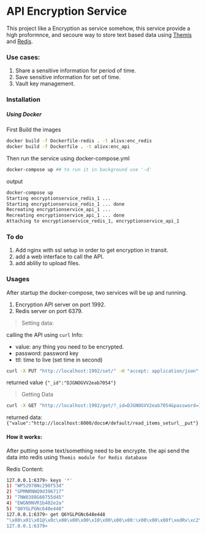 # API Encryption Service

This project like a Encryption as service somehow, this service provide a high proformnce, and secoure way to store text based data using [Themis](https://www.cossacklabs.com/themis/) and [Redis](https://redis.io/).

### Use cases:
1. Share a sensitive information for period of time.
2. Save sensitive information for set of time.
3. Vault key management.

### Installation

##### Using Docker
First Build the images
```Bash
docker build -f Dockerfile-redis . -t alivx:enc_redis
docker build -f Dockerfile . -t alivx:enc_api
```
Then run the service using docker-compose.yml
```Bash
docker-compose up ## to run it in background use '-d'
```
output
```Bash
docker-compose up
Starting encryptionservice_redis_1 ... 
Starting encryptionservice_redis_1 ... done
Recreating encryptionservice_api_1 ... 
Recreating encryptionservice_api_1 ... done
Attaching to encryptionservice_redis_1, encryptionservice_api_1
```

### To do
1. Add nginx with ssl setup in order to get encryption in transit.
2. add a web interface to call the API.
3. add abliliy to upload files.

### Usages
After startup the docker-compose, two services will be up and running.
1. Encryption API server on port 1992.
2. Redis server on port 6379.

> Setting data:

calling the API using `curl`
Info:
* value: any thing you need to be encrypted.
* password: password key
* ttl: time to live (set time in second)

```Bash
curl -X PUT "http://localhost:1992/set/" -H "accept: application/json" -H "Content-Type: application/json" -d "{\"value\":\"http://localhost:8000/docs#/default/read_items_seturl__put\",\"ttl\":500,\"password\":\"123\"}"
```
returned value `{"_id":"DJGNOGVV2eab7054"}`

> Getting Data
```Bash
curl -X GET "http://localhost:1992/get/?_id=DJGNOGVV2eab7054&password=123" -H "accept: application/json"
```

returned data:`{"value":"http://localhost:8000/docs#/default/read_items_seturl__put"}`

#### How it works:

After putting some text/something need to be encrypte. the api send the data into redis using `Themis module for Redis database`

Redis Content:
```Bash
127.0.0.1:6379> keys '*'
1) "WP52978Nc290f53d"
2) "GPMNRNNQ9d396717"
3) "7NW8388G60755d45"
4) "EWGN9NVR1b402e2a"
5) "Q6YGLPGNc648e448"
127.0.0.1:6379> get Q6YGLPGNc648e448
"\x00\x01\x01@\x0c\x00\x00\x00\x10\x00\x00\x00:\x00\x00\x00f\xedRv\xc2\x17\xeb#\xe7h\n\xf2\xf2;\x97\xc87}\xb7_\xbe\xad\xc8\x8eR7\xde\xa9$\xf6\x12\xc9\x1d\xade\xf2\xbeq\xd1y]\x9f\xa5\xf4`\x8d\x17\xf1w\x13\x80\xf3\x8a\xc9\xe9\xdb\xb6\xc7\xbbu7\x1eFc\xe6,\xd1t\x85d \x85m\x9c\x8a\xca\xcd\x1e\xb3\x80zXw\xeb0\n"
127.0.0.1:6379>
```